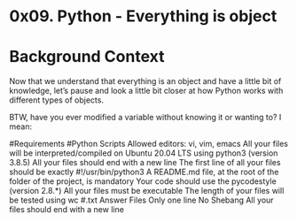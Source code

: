 # 0x09. Python - Everything is object

# Background Context
Now that we understand that everything is an object and have a little bit of knowledge,
let’s pause and look a little bit closer at how Python works with different types of objects.

BTW, have you ever modified a variable without knowing it or wanting to? I mean:

#Requirements
#Python Scripts
Allowed editors: vi, vim, emacs
All your files will be interpreted/compiled on Ubuntu 20.04 LTS using python3 (version 3.8.5)
All your files should end with a new line
The first line of all your files should be exactly #!/usr/bin/python3
A README.md file, at the root of the folder of the project, is mandatory
Your code should use the pycodestyle (version 2.8.*)
All your files must be executable
The length of your files will be tested using wc
#.txt Answer Files
Only one line
No Shebang
All your files should end with a new line